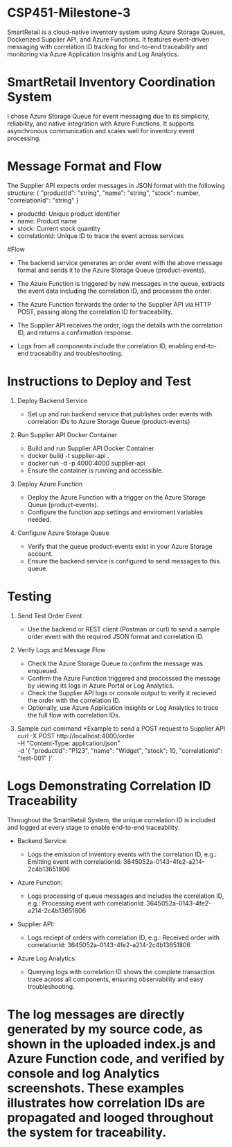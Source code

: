 # CSP451-Milestone-3
SmartRetail is a cloud-native inventory system using Azure Storage Queues, Dockerized Supplier API, and Azure Functions. It features event-driven messaging with correlation ID tracking for end-to-end traceability and monitoring via Azure Application Insights and Log Analytics.

# SmartRetail Inventory Coordination System
I chose Azure Storage Queue for event messaging due to its simplicity, reliability, and native integration with Azure Functions. It supports asynchronous communication and scales well for inventory event processing.

# Message Format and Flow 
The Supplier API expects order messages in JSON format with the following structure:
{
  "productId": "string",
  "name": "string",
  "stock": number,
  "correlationId": "string"
}
* productId: Unique product identifier
* name: Product name
* stock: Current stock quantity
* correlationId: Unique ID to trace the event across services

#Flow
* The backend service generates an order event with the above message format and sends it to the Azure Storage Queue (product-events).

* The Azure Function is triggered by new messages in the queue, extracts the event data including the correlation ID, and processes the order.

* The Azure Function forwards the order to the Supplier API via HTTP POST, passing along the correlation ID for traceability.

* The Supplier API receives the order, logs the details with the correlation ID, and returns a confirmation response.

* Logs from all components include the correlation ID, enabling end-to-end traceability and troubleshooting.

# Instructions to Deploy and Test
1. Deploy Backend Service
   * Set up and run backend service that publishes order events with correlation IDs to Azure Storage Queue (product-events)
     
2. Run Supplier API Docker Container
   * Build and run Supplier API Docker Container
    - docker build -t supplier-api .
    - docker run -d -p 4000:4000 supplier-api
   * Ensure the container is running and accessible.
     
3. Deploy Azure Function
   * Deploy the Azure Function with a trigger on the Azure Storage Queue (product-events).
   * Configure the function app settings and enviroment variables needed.

4. Configure Azure Storage Queue
   * Verify that the queue product-events exist in your Azure Storage account.
   * Ensure the backend service is configured to send messages to this queue.
  
# Testing
1. Send Test Order Event
   * Use the backend or REST client (Postman or curl) to send a sample order event with the required JSON format and correlation ID.

2. Verify Logs and Message Flow
   * Check the Azure Storage Queue to confirm the message was enqueued.
   * Confirm the Azure Function triggered and proccessed the message by viewing its logs in Azure Portal or Log Analytics.
   * Check the Supplier API logs or console output to verify it recieved the order with the correlation ID.
   * Optionally, use Azure Application Insights or Log Analytics to trace the full flow with correlation IDs.

3. Sample curl command
   *Example to send a POST request to Supplier API
 curl -X POST http://localhost:4000/order \
  -H "Content-Type: application/json" \
  -d '{
    "productId": "P123",
    "name": "Widget",
    "stock": 10,
    "correlationId": "test-001"
  }'

# Logs Demonstrating Correlation ID Traceability
Throughout the SmartRetail System, the unique correlation ID is included and logged at every stage to enable end-to-end traceability:
  * Backend Service:
      - Logs the emission of inventory events with the correlation ID, e.g.:
         Emitting event with correlationId: 3645052a-0143-4fe2-a214-2c4b13651806
  
  * Azure Function:
      - Logs processing of queue messages and includes the correlation ID, e.g.:
         Processing event with correlationId: 3645052a-0143-4fe2-a214-2c4b13651806

  * Supplier API:
      - Logs reciept of orders with correlation ID, e.g.:
        Received order with correlationId: 3645052a-0143-4fe2-a214-2c4b13651806

  * Azure Log Analytics:
      - Querying logs with correlation ID shows the complete transaction trace across all components, ensuring observability and easy troubleshooting.

  # The log messages are directly generated by my source code, as shown in the uploaded index.js and Azure Function code, and verified by console and log Analytics screenshots. These examples illustrates how correlation IDs are propagated and looged throughout the system for traceability.

